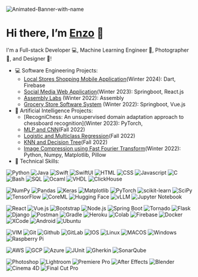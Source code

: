 ![Animated-Banner-with-name](https://user-images.githubusercontent.com/72216366/236807657-989b65c7-1594-46b7-85ce-b46fbf322ea8.gif)

# Hi there, I’m [Enzo](https://enzo2806.github.io) 👋
  
I'm a Full-stack Developer 💻, Machine Learning Engineer 🦾, Photographer 📸, and Designer 🎨!

- 💻 Software Engineering Projects:
  -  [Local Stores Shopping Mobile Application](https://github.com/Enzo2806/LocalBee-Mobile-Application)(Winter 2024): Dart, Firebase
  -  [Social Media Web Application](https://github.com/Enzo2806/Purposeful)(Winter 2023): Springboot, React.js
  -  [Assembly Labs](https://github.com/Enzo2806/Assembly-Labs) (Winter 2022): Assembly
  -  [Grocery Store Software System](https://github.com/Enzo2806/Grocery-Store-Software-System) (Winter 2022): Springboot, Vue.js
- 🦾 Artificial Intelligence Projects:
  - [RecogniChess: An unsupervised domain adaptation approach to chessboard recognition](Winter 2023): PyTorch, 
  - [MLP and CNN](https://github.com/Enzo2806/MLP-CNN)(Fall 2022)
  - [Logistic and Multiclass Regression](https://github.com/Enzo2806/Logistic-Multiclass)(Fall 2022)
  - [KNN and Decision Tree](https://github.com/Enzo2806/KNN-DecisionTree)(Fall 2022)
  - [Image Compression using Fast Fourier Transform](https://github.com/Enzo2806/ECSE343-FinalProject)(Winter 2022): Python, Numpy, Matplotlib, Pillow
- 💼 Technical Skills: 

![Python](https://img.shields.io/badge/Python-14354C?style=for-the-badge&logo=python&logoColor=white) ![Java](https://img.shields.io/badge/Java-ED8B00?style=for-the-badge&logo=openjdk&logoColor=white) ![Swift](https://img.shields.io/badge/Swift-FA7343?style=for-the-badge&logo=swift&logoColor=white) ![SwiftUI](https://img.shields.io/badge/SwiftUI-1572B6?style=for-the-badge&logo=swift&logoColor=white) ![HTML](https://img.shields.io/badge/HTML-239120?style=for-the-badge&logo=html5&logoColor=white) ![CSS](https://img.shields.io/badge/CSS-239120?&style=for-the-badge&logo=css3&logoColor=white) ![Javascript](https://img.shields.io/badge/JavaScript-F7DF1E?style=for-the-badge&logo=javascript&logoColor=black) ![C](https://img.shields.io/badge/C-00599C?style=for-the-badge&logo=c&logoColor=white) ![Bash](https://img.shields.io/badge/Bash-4EAA25?style=for-the-badge&logo=gnubash&logoColor=white) ![SQL](https://img.shields.io/badge/SQL-CC2927?style=for-the-badge&logo=microsoftsqlserver&logoColor=white) ![Ocaml](https://img.shields.io/badge/OCaml-E34F26?style=for-the-badge&logo=ocaml&logoColor=white) ![VHDL](https://img.shields.io/badge/VHDL-007ACC?style=for-the-badge&logoColor=white) ![ClickHouse](https://img.shields.io/badge/ClickHouse-FFCC00?style=for-the-badge&logo=clickhouse&logoColor=black)

![NumPy](https://img.shields.io/badge/numpy-%23013243.svg?style=for-the-badge&logo=numpy&logoColor=white) ![Pandas](https://img.shields.io/badge/pandas-%23150458.svg?style=for-the-badge&logo=pandas&logoColor=white) ![Keras](https://img.shields.io/badge/Keras-%23D00000.svg?style=for-the-badge&logo=Keras&logoColor=white) ![Matplotlib](https://img.shields.io/badge/Matplotlib-%23ffffff.svg?style=for-the-badge&logo=Matplotlib&logoColor=black) ![PyTorch](https://img.shields.io/badge/PyTorch-%23EE4C2C.svg?style=for-the-badge&logo=PyTorch&logoColor=white) ![scikit-learn](https://img.shields.io/badge/scikit--learn-%23F7931E.svg?style=for-the-badge&logo=scikit-learn&logoColor=white) ![SciPy](https://img.shields.io/badge/SciPy-%230C55A5.svg?style=for-the-badge&logo=scipy&logoColor=%white) ![TensorFlow](https://img.shields.io/badge/TensorFlow-%23FF6F00.svg?style=for-the-badge&logo=TensorFlow&logoColor=white) ![CoreML](https://img.shields.io/badge/CoreML-0096FF?style=for-the-badge&logoColor=white) ![Hugging Face](https://img.shields.io/badge/Hugging%20Face-FFD700?style=for-the-badge&logo=huggingface&logoColor=black) ![vLLM](https://img.shields.io/badge/vLLM-007ACC?style=for-the-badge&logo=python&logoColor=white) ![Jupyter Notebook](https://img.shields.io/badge/jupyter-%23FA0F00.svg?style=for-the-badge&logo=jupyter&logoColor=white)

![React](https://img.shields.io/badge/React-20232A?style=for-the-badge&logo=react&logoColor=61DAFB) ![Vue.js](https://img.shields.io/badge/Vue.js-35495E?style=for-the-badge&logo=vue.js&logoColor=4FC08D) ![Bootstrap](https://img.shields.io/badge/Bootstrap-563D7C?style=for-the-badge&logo=bootstrap&logoColor=white) ![Node.js](https://img.shields.io/badge/Node.js-43853D?style=for-the-badge&logo=node-dot-js&logoColor=white) ![Spring Boot](https://img.shields.io/badge/Spring%20Boot-6DB33F?style=for-the-badge&logo=springboot&logoColor=white) ![Tornado](https://img.shields.io/badge/Tornado-FF3E00?style=for-the-badge&logo=python&logoColor=white) ![Flask](https://img.shields.io/badge/Flask-000000?style=for-the-badge&logo=flask&logoColor=white) ![Django](https://img.shields.io/badge/Django-092E20?style=for-the-badge&logo=django&logoColor=white) ![Postman](https://img.shields.io/badge/Postman-FF6C37?style=for-the-badge&logo=postman&logoColor=white) ![Gradle](https://img.shields.io/badge/Gradle-02303A.svg?style=for-the-badge&logo=Gradle&logoColor=white) ![Heroku](https://img.shields.io/badge/Heroku-430098?style=for-the-badge&logo=heroku&logoColor=white) ![Colab](https://img.shields.io/badge/Colab-F9AB00?style=for-the-badge&logo=googlecolab&color=525252) ![Firebase](https://img.shields.io/badge/Firebase-FFCA28?style=for-the-badge&logo=firebase&logoColor=black) ![Docker](https://img.shields.io/badge/Docker-2496ED?style=for-the-badge&logo=docker&logoColor=white) ![XCode](https://img.shields.io/badge/Xcode-007ACC?style=for-the-badge&logo=Xcode&logoColor=white) ![Android](https://img.shields.io/badge/Android_Studio-3DDC84?style=for-the-badge&logo=android-studio&logoColor=white) ![Ubuntu](https://img.shields.io/badge/Ubuntu-E95420?style=for-the-badge&logo=ubuntu&logoColor=white)

![VIM](https://img.shields.io/badge/VIM-%2311AB00.svg?&style=for-the-badge&logo=vim&logoColor=white) ![Git](https://img.shields.io/badge/GIT-E44C30?style=for-the-badge&logo=git&logoColor=white) ![Github](https://img.shields.io/badge/GitHub-100000?style=for-the-badge&logo=github&logoColor=white) ![GitLab](https://img.shields.io/badge/GitLab-330F63?style=for-the-badge&logo=gitlab&logoColor=white) ![IOS](https://img.shields.io/badge/iOS-000000?style=for-the-badge&logo=ios&logoColor=white) ![Linux](https://img.shields.io/badge/Linux-FCC624?style=for-the-badge&logo=linux&logoColor=black) ![MACOS](https://img.shields.io/badge/mac%20os-000000?style=for-the-badge&logo=apple&logoColor=white) ![Windows](https://img.shields.io/badge/Windows-0078D6?style=for-the-badge&logo=windows&logoColor=white) ![Raspberry Pi](https://img.shields.io/badge/-RaspberryPi-C51A4A?style=for-the-badge&logo=Raspberry-Pi)

![AWS](https://img.shields.io/badge/AWS-232F3E?style=for-the-badge&logo=amazonaws&logoColor=white) ![GCP](https://img.shields.io/badge/Google%20Cloud-4285F4?style=for-the-badge&logo=googlecloud&logoColor=white) ![Azure](https://img.shields.io/badge/Azure-0078D4?style=for-the-badge&logo=microsoftazure&logoColor=white) ![JUnit](https://img.shields.io/badge/JUnit-25A162?style=for-the-badge&logo=java&logoColor=white) ![Gherkin](https://img.shields.io/badge/Gherkin-000000?style=for-the-badge&logo=gherkin&logoColor=white) ![SonarQube](https://img.shields.io/badge/SonarQube-4E9BCD?style=for-the-badge&logo=sonarqube&logoColor=white)

![Photoshop](https://img.shields.io/badge/Photoshop-31A8FF?style=for-the-badge&logo=adobephotoshop&logoColor=white) ![Lightroom](https://img.shields.io/badge/Lightroom-31A8FF?style=for-the-badge&logo=adobelightroom&logoColor=white) ![Premiere Pro](https://img.shields.io/badge/Premiere_Pro-9999FF?style=for-the-badge&logo=adobepremierepro&logoColor=white) ![After Effects](https://img.shields.io/badge/After_Effects-9999FF?style=for-the-badge&logo=adobeaftereffects&logoColor=white) ![Blender](https://img.shields.io/badge/Blender-F5792A?style=for-the-badge&logo=blender&logoColor=white) ![Cinema 4D](https://img.shields.io/badge/Cinema_4D-011A6A?style=for-the-badge&logo=maxon&logoColor=white) ![Final Cut Pro](https://img.shields.io/badge/Final_Cut_Pro-000000?style=for-the-badge&logo=apple&logoColor=white)
